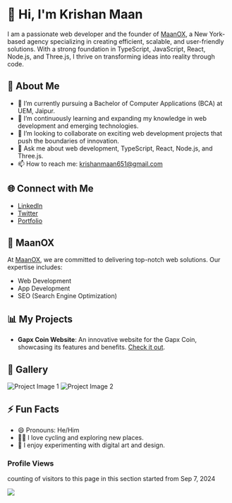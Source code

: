 





# 👋 Hi, I'm Krishan Maan

I am a passionate web developer and the founder of [MaanOX](https://maanox.krishanmaan.com), a New York-based agency specializing in creating efficient, scalable, and user-friendly solutions. With a strong foundation in TypeScript, JavaScript, React, Node.js, and Three.js, I thrive on transforming ideas into reality through code.

## 🚀 About Me

- 🔭 I’m currently pursuing a Bachelor of Computer Applications (BCA) at UEM, Jaipur.
- 🌱 I’m continuously learning and expanding my knowledge in web development and emerging technologies.
- 👯 I’m looking to collaborate on exciting web development projects that push the boundaries of innovation.
- 💬 Ask me about web development, TypeScript, React, Node.js, and Three.js.
- 📫 How to reach me: [krishanmaan651@gmail.com](mailto:krishanmaan651@gmail.com)

## 🌐 Connect with Me

- [LinkedIn](https://linkedin.com/in/krishanmaan)
- [Twitter](https://twitter.com/krishanmaan_)
- [Portfolio](http://krishanmaan.com)

## 💼 MaanOX

At [MaanOX](https://maanox.krishanmaan.com), we are committed to delivering top-notch web solutions. Our expertise includes:
- Web Development
- App Development
- SEO (Search Engine Optimization)


## 📊 My Projects

- **Gapx Coin Website**: An innovative website for the Gapx Coin, showcasing its features and benefits. [Check it out](https://gapxcoin.com).

## 📸 Gallery

![Project Image 1](https://krishanmaan.com/_next/image?url=%2FheyTutor.png&w=640&q=75)
![Project Image 2](https://krishanmaan.com/_next/image?url=%2Fmaanox.png&w=640&q=75)

## ⚡ Fun Facts

- 😄 Pronouns: He/Him
- 🚴‍♂️ I love cycling and exploring new places.
- 🎨 I enjoy experimenting with digital art and design.



### Profile Views
counting of visitors to this page in this section started from Sep 7, 2024

![](https://count.getloli.com/@krishanmaan.github.readme?theme=booru-twifanartsfw)
</br>



<!---
krishanmaan/krishanmaan is a ✨ special ✨ repository because its `README.md` (this file) appears on your GitHub profile.
You can click the Preview link to take a look at your changes.
--->
